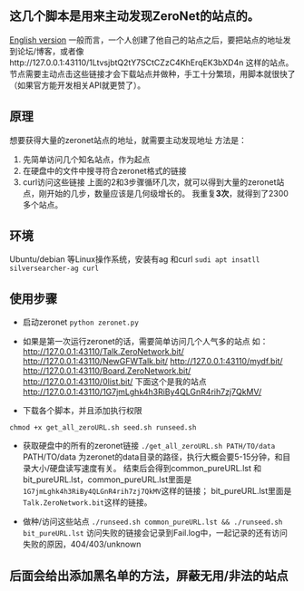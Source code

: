 ## 这几个脚本是用来主动发现ZeroNet的站点的。
[English version](./README.md)
一般而言，一个人创建了他自己的站点之后，要把站点的地址发到论坛/博客，或者像http://127.0.0.1:43110/1LtvsjbtQ2tY7SCtCZzC4KhErqEK3bXD4n 这样的站点。节点需要主动点击这些链接才会下载站点并做种，手工十分繁琐，用脚本就很快了（如果官方能开发相关API就更赞了）。

## 原理
想要获得大量的zeronet站点的地址，就需要主动发现地址
方法是：
 1. 先简单访问几个知名站点，作为起点
 2. 在硬盘中的文件中搜寻符合zeronet格式的链接
 3. curl访问这些链接
上面的2和3步骤循环几次，就可以得到大量的zeronet站点，刚开始的几步，数量应该是几何级增长的。
我重复**3次**，就得到了2300多个站点。

## 环境
Ubuntu/debian 等Linux操作系统，安装有ag 和curl
`sudi apt insatll silversearcher-ag curl`

## 使用步骤
* 启动zeronet
`python zeronet.py`

* 如果是第一次运行zeronet的话，需要简单访问几个人气多的站点
如：
  http://127.0.0.1:43110/Talk.ZeroNetwork.bit/
  http://127.0.0.1:43110/NewGFWTalk.bit/
  http://127.0.0.1:43110/mydf.bit/
  http://127.0.0.1:43110/Board.ZeroNetwork.bit/
  http://127.0.0.1:43110/0list.bit/
下面这个是我的站点
 http://127.0.0.1:43110/1G7jmLghk4h3RiBy4QLGnR4rih7zj7QkMV/
  

* 下载各个脚本，并且添加执行权限
```
chmod +x get_all_zeroURL.sh seed.sh runseed.sh
```

* 获取硬盘中的所有的zeronet链接
`./get_all_zeroURL.sh PATH/TO/data`
PATH/TO/data 为zeronet的data目录的路径，执行大概会要5-15分钟，和目录大小/硬盘读写速度有关。
结束后会得到common_pureURL.lst 和 bit_pureURL.lst，common_pureURL.lst里面是`1G7jmLghk4h3RiBy4QLGnR4rih7zj7QkMV`这样的链接；
 bit_pureURL.lst里面是`Talk.ZeroNetwork.bit`这样的链接。

* 做种/访问这些站点
 `./runseed.sh common_pureURL.lst && ./runseed.sh bit_pureURL.lst`
 访问失败的链接会记录到Fail.log中，一起记录的还有访问失败的原因，404/403/unknown
 
 ## 后面会给出添加黑名单的方法，屏蔽无用/非法的站点
